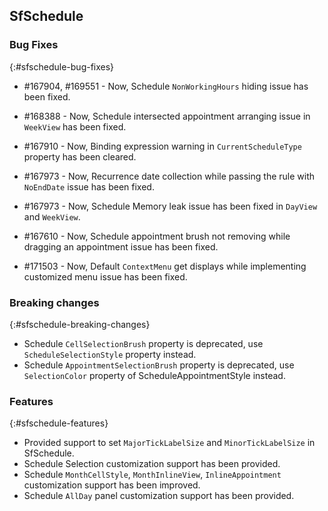 ## SfSchedule

### Bug Fixes
{:#sfschedule-bug-fixes}

*  \#167904, \#169551 - Now, Schedule `NonWorkingHours` hiding issue has been fixed.

*  \#168388 - Now, Schedule intersected appointment arranging issue in `WeekView` has been fixed.

*  \#167910 - Now, Binding expression warning in `CurrentScheduleType` property has been cleared.

*  \#167973 - Now, Recurrence date collection while passing the rule with `NoEndDate` issue has been fixed.

*  \#167973 - Now, Schedule Memory leak issue has been fixed in `DayView` and `WeekView`. 

*  \#167610 - Now, Schedule appointment brush not removing while dragging an appointment issue has been fixed.

*  \#171503 - Now, Default `ContextMenu` get displays while implementing customized menu issue has been fixed.

### Breaking changes
{:#sfschedule-breaking-changes}

* Schedule `CellSelectionBrush` property is deprecated, use `ScheduleSelectionStyle` property instead.
* Schedule `AppointmentSelectionBrush` property is deprecated, use `SelectionColor` property of ScheduleAppointmentStyle instead.

### Features
{:#sfschedule-features} 

* Provided support to set `MajorTickLabelSize` and `MinorTickLabelSize` in SfSchedule. 
* Schedule Selection customization support has been provided.
* Schedule `MonthCellStyle`, `MonthInlineView`, `InlineAppointment` customization support has been improved.
* Schedule `AllDay` panel customization support has been provided.
